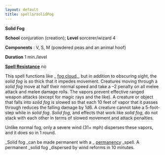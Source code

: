 ```yaml
---
layout: default
title: spells/solidFog
---
```

 **Solid Fog**

**School** conjuration (creation); **Level** sorcerer/wizard 4

**Components** : V, S, M (powdered peas and an animal hoof)

**Duration** 1 min./level

**[Spell Resistance](../glossary#_spell-resistance)** no

This spell functions like _ [fog cloud](fogCloud)_, but in addition to obscuring sight, the _solid fog_ is so thick that it impedes movement. Creatures moving through a _solid fog_ move at half their normal speed and take a –2 penalty on all melee attack and melee damage rolls. The vapors prevent effective ranged weapon attacks (except for magic rays and the like). A creature or object that falls into _solid fog_ is slowed so that each 10 feet of vapor that it passes through reduces the falling damage by 1d6. A creature cannot take a 5-foot-step while in _solid fog_. _Solid fog_, and effects that work like _solid fog_, do not stack with each other in terms of slowed movement and attack penalties.

Unlike normal fog, only a severe wind (31+ mph) disperses these vapors, and it does so in 1 round.

_Solid fog _can be made permanent with a _ [permanency](permanency#_permanency) _spell. A permanent _solid fog _dispersed by wind reforms in 10 minutes.


